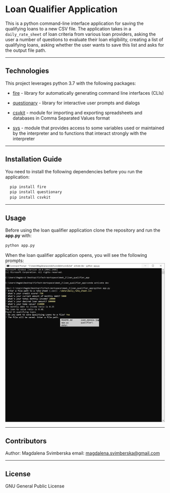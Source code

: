 # Loan Qualifier Application

This is a python command-line interface application for saving the qualifying loans to a new CSV file. The application takes in a `daily_rate_sheet` of loan criteria from various loan providers, asking the user a number of questions to evaluate their loan eligibility, creating a list of qualifying loans, asking whether the user wants to save this list and asks for the output file path. 

---

## Technologies

This project leverages python 3.7 with the following packages:

* [fire](https://github.com/google/python-fire) - library for automatically generating command line interfaces (CLIs)

* [questionary](https://github.com/tmbo/questionary) - library for interactive user prompts and dialogs

* [csvkit](https://docs.python.org/3/library/csv.html) - module for importing and exporting spreadsheets and databases in Comma Separated Values format

* [sys](https://docs.python.org/3/library/sys.html) - module that provides access to some variables used or maintained by the interpreter and to functions that interact strongly with the interpreter

---

## Installation Guide

You need to install the following dependencies before you run the application:

```python
  pip install fire
  pip install questionary
  pip install csvkit
```

---

## Usage

Before using the loan qualifier application clone the repository and run the **app.py** with:

```python
python app.py
```

When the loan qualifier application opens, you will see the following prompts:
![Screenshot of CLI](Screenshots/loan_qualifier_1.PNG)

---

## Contributors

Author: Magdalena Svimberska
email: magdalena.svimberska@gmail.com

---

## License

GNU General Public License